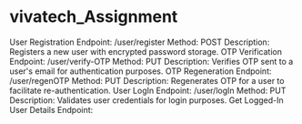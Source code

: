 # vivatech_Assignment
User Registration Endpoint: /user/register Method: POST Description: Registers a new user with encrypted password storage.
OTP Verification Endpoint: /user/verify-OTP Method: PUT Description: Verifies OTP sent to a user's email for authentication purposes.
OTP Regeneration Endpoint: /user/regenOTP Method: PUT Description: Regenerates OTP for a user to facilitate re-authentication.
User LogIn Endpoint: /user/logIn Method: PUT Description: Validates user credentials for login purposes.
Get Logged-In User Details Endpoint: 
